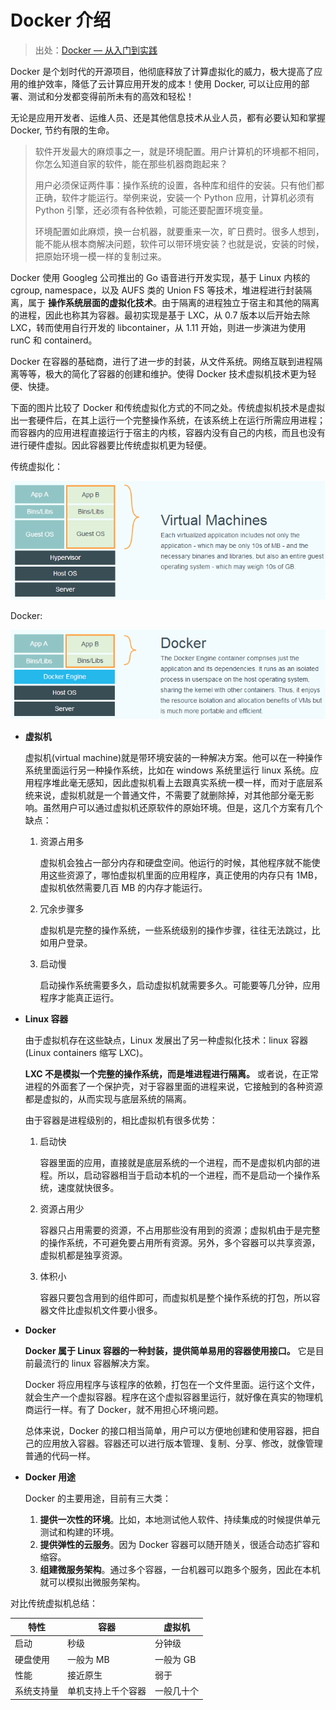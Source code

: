# Docker 介绍

> 出处：[Docker — 从入门到实践](https://yeasy.gitbooks.io/docker_practice/content/) 

Docker 是个划时代的开源项目，他彻底释放了计算虚拟化的威力，极大提高了应用的维护效率，降低了云计算应用开发的成本！使用 Docker, 可以让应用的部署、测试和分发都变得前所未有的高效和轻松！

无论是应用开发者、运维人员、还是其他信息技术从业人员，都有必要认知和掌握 Docker, 节约有限的生命。

> 软件开发最大的麻烦事之一，就是环境配置。用户计算机的环境都不相同，你怎么知道自家的软件，能在那些机器商跑起来？
>
> 用户必须保证两件事：操作系统的设置，各种库和组件的安装。只有他们都正确，软件才能运行。举例来说，安装一个 Python 应用，计算机必须有 Python 引擎，还必须有各种依赖，可能还要配置环境变量。
>
> 环境配置如此麻烦，换一台机器，就要重来一次，旷日费时。很多人想到，能不能从根本商解决问题，软件可以带环境安装？也就是说，安装的时候，把原始环境一模一样的复制过来。

Docker 使用 Googleg 公司推出的 Go 语音进行开发实现，基于 Linux 内核的 cgroup, namespace，以及 AUFS 类的 Union FS 等技术，堆进程进行封装隔离，属于 **操作系统层面的虚拟化技术**。由于隔离的进程独立于宿主和其他的隔离的进程，因此也称其为容器。最初实现是基于 LXC，从 0.7 版本以后开始去除 LXC，转而使用自行开发的 libcontainer，从 1.11 开始，则进一步演进为使用 runC 和 containerd。

Docker 在容器的基础商，进行了进一步的封装，从文件系统。网络互联到进程隔离等等，极大的简化了容器的创建和维护。使得 Docker 技术虚拟机技术更为轻便、快捷。

下面的图片比较了 Docker 和传统虚拟化方式的不同之处。传统虚拟机技术是虚拟出一套硬件后，在其上运行一个完整操作系统，在该系统上在运行所需应用进程；而容器内的应用进程直接运行于宿主的内核，容器内没有自己的内核，而且也没有进行硬件虚拟。因此容器要比传统虚拟机更为轻便。

传统虚拟化：

![image](./image/readme-1.png)

Docker: 

![image](./image/readme-2.png)

- **虚拟机**

  虚拟机(virtual machine)就是带环境安装的一种解决方案。他可以在一种操作系统里面运行另一种操作系统，比如在 windows 系统里运行 linux 系统。应用程序堆此毫无感知，因此虚拟机看上去跟真实系统一模一样，而对于底层系统来说，虚拟机就是一个普通文件，不需要了就删除掉，对其他部分毫无影响。虽然用户可以通过虚拟机还原软件的原始环境。但是，这几个方案有几个缺点：

  1.  资源占用多

      虚拟机会独占一部分内存和硬盘空间。他运行的时候，其他程序就不能使用这些资源了，哪怕虚拟机里面的应用程序，真正使用的内存只有 1MB，虚拟机依然需要几百 MB 的内存才能运行。

  2.  冗余步骤多

      虚拟机是完整的操作系统，一些系统级别的操作步骤，往往无法跳过，比如用户登录。

  3.  启动慢

      启动操作系统需要多久，启动虚拟机就需要多久。可能要等几分钟，应用程序才能真正运行。

- **Linux 容器**

  由于虚拟机存在这些缺点，Linux 发展出了另一种虚拟化技术：linux 容器(Linux containers 缩写 LXC)。

  **LXC 不是模拟一个完整的操作系统，而是堆进程进行隔离。** 或者说，在正常进程的外面套了一个保护壳，对于容器里面的进程来说，它接触到的各种资源都是虚拟的，从而实现与底层系统的隔离。

  由于容器是进程级别的，相比虚拟机有很多优势：

  1.  启动快

      容器里面的应用，直接就是底层系统的一个进程，而不是虚拟机内部的进程。所以，启动容器相当于启动本机的一个进程，而不是启动一个操作系统，速度就快很多。

  2.  资源占用少

      容器只占用需要的资源，不占用那些没有用到的资源；虚拟机由于是完整的操作系统，不可避免要占用所有资源。另外，多个容器可以共享资源，虚拟机都是独享资源。

  3.  体积小

      容器只要包含用到的组件即可，而虚拟机是整个操作系统的打包，所以容器文件比虚拟机文件要小很多。

- **Docker**

  **Docker 属于 Linux 容器的一种封装，提供简单易用的容器使用接口。** 它是目前最流行的 linux 容器解决方案。

  Docker 将应用程序与该程序的依赖，打包在一个文件里面。运行这个文件，就会生产一个虚拟容器。程序在这个虚拟容器里运行，就好像在真实的物理机商运行一样。有了 Docker，就不用担心环境问题。

  总体来说，Docker 的接口相当简单，用户可以方便地创建和使用容器，把自己的应用放入容器。容器还可以进行版本管理、复制、分享、修改，就像管理普通的代码一样。

- **Docker 用途**

  Docker 的主要用途，目前有三大类：

  1.  **提供一次性的环境**。比如，本地测试他人软件、持续集成的时候提供单元测试和构建的环境。
  2.  **提供弹性的云服务**。因为 Docker 容器可以随开随关，很适合动态扩容和缩容。
  3.  **组建微服务架构**。通过多个容器，一台机器可以跑多个服务，因此在本机就可以模拟出微服务架构。

对比传统虚拟机总结：

| 特性       | 容器               | 虚拟机     |
| ---------- | ------------------ | ---------- |
| 启动       | 秒级               | 分钟级     |
| 硬盘使用   | 一般为 MB          | 一般为 GB  |
| 性能       | 接近原生           | 弱于       |
| 系统支持量 | 单机支持上千个容器 | 一般几十个 |
